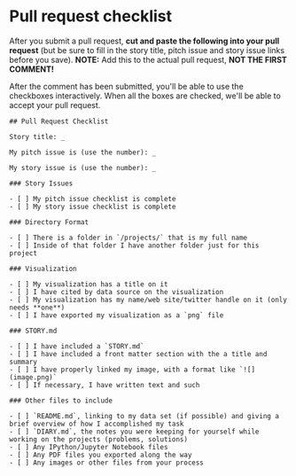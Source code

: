 # Pull request checklist

After you submit a pull request, **cut and paste the following into your pull request** (but be sure to fill in the story title, pitch issue and story issue links before you save). **NOTE:** Add this to the actual pull request, **NOT THE FIRST COMMENT!**

After the comment has been submitted, you'll be able to use the checkboxes interactively. When all the boxes are checked, we'll be able to accept your pull request.

    ## Pull Request Checklist
    
    Story title: _

    My pitch issue is (use the number): _

    My story issue is (use the number): _
    
    ### Story Issues

    - [ ] My pitch issue checklist is complete
    - [ ] My story issue checklist is complete

    ### Directory Format

    - [ ] There is a folder in `/projects/` that is my full name
    - [ ] Inside of that folder I have another folder just for this project

    ### Visualization

    - [ ] My visualization has a title on it
    - [ ] I have cited by data source on the visualization
    - [ ] My visualization has my name/web site/twitter handle on it (only needs **one**)
    - [ ] I have exported my visualization as a `png` file

    ### STORY.md

    - [ ] I have included a `STORY.md`
    - [ ] I have included a front matter section with the a title and summary
    - [ ] I have properly linked my image, with a format like `![](image.png)`
    - [ ] If necessary, I have written text and such

    ### Other files to include

    - [ ] `README.md`, linking to my data set (if possible) and giving a brief overview of how I accomplished my task
    - [ ] `DIARY.md`, the notes you were keeping for yourself while working on the projects (problems, solutions) 
    - [ ] Any IPython/Jupyter Notebook files
    - [ ] Any PDF files you exported along the way
    - [ ] Any images or other files from your process
